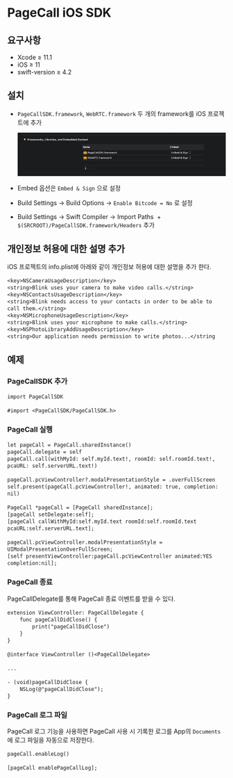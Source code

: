 # PageCall iOS SDK

## 요구사항

- Xcode ≥ 11.1
- iOS ≥ 11
- swift-version ≥ 4.2

## 설치

- `PageCallSDK.framework`, `WebRTC.framework` 두 개의 framework를 iOS 프로젝트에 추가

    ![PageCall%20iOS%20SDK/_2019-11-22__7.01.04.png](README/_2019-11-22__7.01.04.png)

- Embed 옵션은 `Embed & Sign` 으로 설정
- Build Settings -> Build Options -> `Enable Bitcode = No` 로 설정
- Build Settings -> Swift Compiler -> Import Paths  + `$(SRCROOT)/PageCallSDK.framework/Headers` 추가

## 개인정보 허용에 대한 설명 추가

iOS 프로젝트의 info.plist에 아래와 같이 개인정보 허용에 대한 설명을 추가 한다.

    <key>NSCameraUsageDescription</key>
    <string>Blink uses your camera to make video calls.</string>
    <key>NSContactsUsageDescription</key>
    <string>Blink needs access to your contacts in order to be able to call them.</string>
    <key>NSMicrophoneUsageDescription</key>
    <string>Blink uses your microphone to make calls.</string>
    <key>NSPhotoLibraryAddUsageDescription</key>
    <string>Our application needs permission to write photos...</string

## 예제

### PageCallSDK 추가

    import PageCallSDK

    #import <PageCallSDK/PageCallSDK.h>

### PageCall 실행

    let pageCall = PageCall.sharedInstance()
    pageCall.delegate = self
    pageCall.call(withMyId: self.myId.text!, roomId: self.roomId.text!, pcaURL: self.serverURL.text!)
    
    pageCall.pcViewController?.modalPresentationStyle = .overFullScreen
    self.present(pageCall.pcViewController!, animated: true, completion: nil)

    PageCall *pageCall = [PageCall sharedInstance];
    [pageCall setDelegate:self];
    [pageCall callWithMyId:self.myId.text roomId:self.roomId.text pcaURL:self.serverURL.text];
    
    pageCall.pcViewController.modalPresentationStyle = UIModalPresentationOverFullScreen;
    [self presentViewController:pageCall.pcViewController animated:YES completion:nil];

### PageCall 종료

PageCallDelegate를 통해 PageCall 종료 이벤트를 받을 수 있다.

    extension ViewController: PageCallDelegate {
        func pageCallDidClose() {
            print("pageCallDidClose")
        }
    }

    @interface ViewController ()<PageCallDelegate>
    
    ...
    
    - (void)pageCallDidClose {
        NSLog(@"pageCallDidClose");
    }

### PageCall 로그 파일

PageCall 로그 기능을 사용하면 PageCall 사용 시 기록한 로그를 App의 `Documents` 에 로그 파일을 자동으로 저장한다.

    pageCall.enableLog()

    [pageCall enablePageCallLog];
